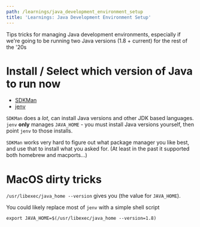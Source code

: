 ```yaml
---
path: /learnings/java_development_environment_setup
title: 'Learnings: Java Development Environment Setup'
---
```


Tips tricks for managing Java development environments, especially if we're going to be running two Java versions (1.8 + current) for the rest of the '20s

# Install / Select which version of Java to run now


  * [SDKMan](https://sdkman.io/install)
  * [jenv](https://www.jenv.be/)


`SDKMan` does a _lot_, can install Java versions and other JDK based languages. `jenv` **only** manages `JAVA_HOME` - you must install Java versions yourself, then point `jenv` to those installs.

`SDKMan` works very hard to figure out what package manager you like best, and use that to install what you asked for. (At least in the past it supported both homebrew and macports...)


# MacOS dirty tricks

`/usr/libexec/java_home --version` gives you (the value for `JAVA_HOME`).

You could likely replace most of `jenv` with a simple shell script

`export JAVA_HOME=$(/usr/libexec/java_home --version=1.8)`

